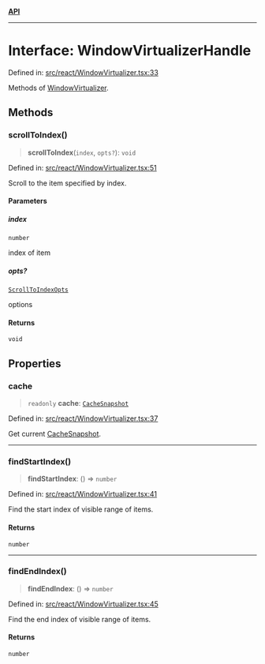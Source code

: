 [**API**](../../API.md)

***

# Interface: WindowVirtualizerHandle

Defined in: [src/react/WindowVirtualizer.tsx:33](https://github.com/inokawa/virtua/blob/696142aff086a3ad020c63fe974c17e2d03b9354/src/react/WindowVirtualizer.tsx#L33)

Methods of [WindowVirtualizer](../variables/WindowVirtualizer.md).

## Methods

### scrollToIndex()

> **scrollToIndex**(`index`, `opts?`): `void`

Defined in: [src/react/WindowVirtualizer.tsx:51](https://github.com/inokawa/virtua/blob/696142aff086a3ad020c63fe974c17e2d03b9354/src/react/WindowVirtualizer.tsx#L51)

Scroll to the item specified by index.

#### Parameters

##### index

`number`

index of item

##### opts?

[`ScrollToIndexOpts`](ScrollToIndexOpts.md)

options

#### Returns

`void`

## Properties

### cache

> `readonly` **cache**: [`CacheSnapshot`](CacheSnapshot.md)

Defined in: [src/react/WindowVirtualizer.tsx:37](https://github.com/inokawa/virtua/blob/696142aff086a3ad020c63fe974c17e2d03b9354/src/react/WindowVirtualizer.tsx#L37)

Get current [CacheSnapshot](CacheSnapshot.md).

***

### findStartIndex()

> **findStartIndex**: () => `number`

Defined in: [src/react/WindowVirtualizer.tsx:41](https://github.com/inokawa/virtua/blob/696142aff086a3ad020c63fe974c17e2d03b9354/src/react/WindowVirtualizer.tsx#L41)

Find the start index of visible range of items.

#### Returns

`number`

***

### findEndIndex()

> **findEndIndex**: () => `number`

Defined in: [src/react/WindowVirtualizer.tsx:45](https://github.com/inokawa/virtua/blob/696142aff086a3ad020c63fe974c17e2d03b9354/src/react/WindowVirtualizer.tsx#L45)

Find the end index of visible range of items.

#### Returns

`number`
